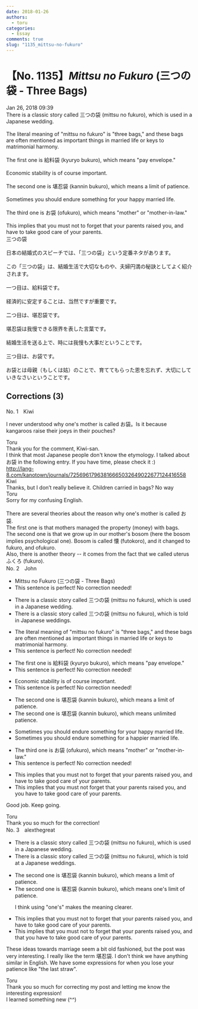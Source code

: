 ```yaml
---
date: 2018-01-26
authors:
  - toru
categories:
  - Essay
comments: true
slug: "1135_mittsu-no-fukuro"
---
```


# 【No. 1135】<strong><em>Mittsu no Fukuro</strong></em> (三つの袋 - Three Bags)
<div class="date">Jan 26, 2018 09:39</div>
<div id="post"><div id="body_show_ori">
There is a classic story called 三つの袋 (mittsu no fukuro), which is used in a Japanese wedding.<br/><br/>The literal meaning of "mittsu no fukuro" is "three bags," and these bags are often mentioned as important things in married life or keys to matrimonial harmony.<br/><br/>The first one is 給料袋 (kyuryo bukuro), which means "pay envelope."<br/><br/>Economic stability is of course important.<br/><br/>The second one is 堪忍袋 (kannin bukuro), which means a limit of patience.<br/><br/>Sometimes you should endure something for your happy married life.<br/><br/>The third one is お袋 (ofukuro), which means "mother" or "mother-in-law."<br/><br/>This implies that you must not to forget that your parents raised you, and have to take good care of your parents.
</div></div>

<!-- more -->

<div id="post_ja"><div id="body_show_mo">
三つの袋<br/><br/>日本の結婚式のスピーチでは、「三つの袋」という定番ネタがあります。<br/><br/>この「三つの袋」は、結婚生活で大切なものや、夫婦円満の秘訣としてよく紹介されます。<br/><br/>一つ目は、給料袋です。<br/><br/>経済的に安定することは、当然ですが重要です。<br/><br/>二つ目は、堪忍袋です。<br/><br/>堪忍袋は我慢できる限界を表した言葉です。<br/><br/>結婚生活を送る上で、時には我慢も大事だということです。<br/><br/>三つ目は、お袋です。<br/><br/>お袋とは母親（もしくは姑）のことで、育ててもらった恩を忘れず、大切にしていきなさいということです。
</div></div>

## Corrections (3)
<div id="block"><div class="first_name"> No. 1　<span class="just_name">Kiwi</span></div><div id="block2">
<p class="comment_small">
 I never understood why one's mother is called お袋。Is it because kangaroos raise their joeys in their pouches?
</p>

</div><div class="name"><span class="just_name">Toru</span><br>
Thank you for the comment, Kiwi-san.<br/>I think that most Japanese people don't know the etymology. I talked about お袋 in the following entry. If you have time, please check it :)<br/><a href="http://lang-8.com/kanotown/journals/72569617963816665032649022677124416558" target="_blank">http://lang-8.com/kanotown/journals/72569617963816665032649022677124416558</a>
</div>
<div class="name"><span class="just_name">Kiwi</span><br>
Thanks, but I don’t really believe it. Children carried in bags? No way
</div>
<div class="name"><span class="just_name">Toru</span><br>
Sorry for my confusing English.<br/><br/>There are several theories about the reason why one's mother is called お袋.<br/>The first one is that mothers managed the property (money) with bags.<br/>The second one is that we grow up in our mother's bosom (here the bosom implies psychological one). Bosom is called 懐 (futokoro), and it changed to fukuro, and ofukuro.<br/>Also, there is another theory -- it comes from the fact that we called uterus ふくろ (fukuro).
</div>
</div>
<div id="block"><div class="first_name"> No. 2　<span class="just_name">John</span></div><div id="block2">
<ul class="correction_field">
<li class="incorrect">Mittsu no Fukuro (三つの袋 - Three Bags)</li>
<li class="corrected perfect">This sentence is perfect! No correction needed!</li>
</ul>
<ul class="correction_field">
<li class="incorrect">There is a classic story called 三つの袋 (mittsu no fukuro), which is used in a Japanese wedding.</li>
<li class="corrected correct">
There is a classic story called 三つの袋 (mittsu no fukuro), which is told in Japanese weddings.
</li>
</ul>
<ul class="correction_field">
<li class="incorrect">The literal meaning of "mittsu no fukuro" is "three bags," and these bags are often mentioned as important things in married life or keys to matrimonial harmony.</li>
<li class="corrected perfect">This sentence is perfect! No correction needed!</li>
</ul>
<ul class="correction_field">
<li class="incorrect">The first one is 給料袋 (kyuryo bukuro), which means "pay envelope."</li>
<li class="corrected perfect">This sentence is perfect! No correction needed!</li>
</ul>
<ul class="correction_field">
<li class="incorrect">Economic stability is of course important.</li>
<li class="corrected perfect">This sentence is perfect! No correction needed!</li>
</ul>
<ul class="correction_field">
<li class="incorrect">The second one is 堪忍袋 (kannin bukuro), which means a limit of patience.</li>
<li class="corrected correct">
The second one is 堪忍袋 (kannin bukuro), which means unlimited patience.
</li>
</ul>
<ul class="correction_field">
<li class="incorrect">Sometimes you should endure something for your happy married life.</li>
<li class="corrected correct">
Sometimes you should endure something for a happier married life.
</li>
</ul>
<ul class="correction_field">
<li class="incorrect">The third one is お袋 (ofukuro), which means "mother" or "mother-in-law."</li>
<li class="corrected perfect">This sentence is perfect! No correction needed!</li>
</ul>
<ul class="correction_field">
<li class="incorrect">This implies that you must not to forget that your parents raised you, and have to take good care of your parents.</li>
<li class="corrected correct">
This implies that you must not forget that your parents raised you, and you have to take good care of your parents.
</li>
</ul>
<p class="comment_small">
 Good job.  Keep going.
</p>

</div><div class="name"><span class="just_name">Toru</span><br>
Thank you so much for the correction!
</div>
</div>
<div id="block"><div class="first_name"> No. 3　<span class="just_name">alexthegreat</span></div><div id="block2">
<ul class="correction_field">
<li class="incorrect">There is a classic story called 三つの袋 (mittsu no fukuro), which is used in a Japanese wedding.</li>
<li class="corrected correct">
There is a classic story called 三つの袋 (mittsu no fukuro), which is <span class="f_blue">told at</span> <span class="sline"><span class="f_red">a</span></span> Japanese wedding<span class="f_blue">s</span>.
</li>
</ul>
<ul class="correction_field">
<li class="incorrect">The second one is 堪忍袋 (kannin bukuro), which means a limit of patience.</li>
<li class="corrected correct">
The second one is 堪忍袋 (kannin bukuro), which means <span class="f_blue">one's</span> limit of patience.
<p class="correction_comment">I think using "one's" makes the meaning clearer.</p>
</li>
</ul>
<ul class="correction_field">
<li class="incorrect">This implies that you must not to forget that your parents raised you, and have to take good care of your parents.</li>
<li class="corrected correct">
This implies that you must not to forget that your parents raised you, and <span class="f_blue">that you</span> have to take good care of your parents.
</li>
</ul>
<p class="comment_small">
 These ideas towards marriage seem a bit old fashioned, but the post was very interesting. I really like the term 堪忍袋. I don't think we have anything similar in English. We have some expressions for when you lose your patience like "the last straw".
</p>

</div><div class="name"><span class="just_name">Toru</span><br>
Thank you so much for correcting my post and letting me know the interesting expression!<br/>I learned something new (^^)
</div>
</div>
